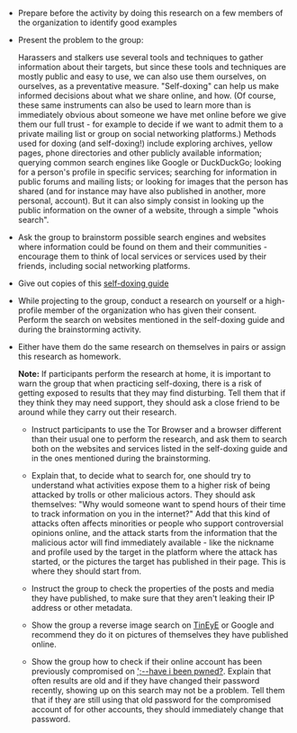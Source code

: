 * Prepare before the activity by doing this research on a few members of the organization to identify good examples
* Present the problem to the group:
 
    Harassers and stalkers use several tools and techniques to gather information about their targets, but since these tools and techniques are mostly public and easy to use, we can also use them ourselves, on ourselves, as a preventative measure. "Self-doxing" can help us make informed decisions about what we share online, and how. (Of course, these same instruments can also be used to learn more than is immediately obvious about someone we have met online before we give them our full trust  - for example to decide if we want to admit them to a private mailing list or group on social networking platforms.)
 Methods used for doxing (and self-doxing!) include exploring archives, yellow pages, phone directories and other publicly available information; querying common search engines like Google or DuckDuckGo; looking for a person's profile in specific services; searching for information in public forums and mailing lists; or looking for images that the person has shared (and for instance may have also published in another, more personal, account). But it can also simply consist in looking up the public information on the owner of a website, through a simple "whois search".

* Ask the group to brainstorm possible search engines and websites where information could be found on them and their communities - encourage them to think of local services or services used by their friends, including social networking platforms.
* Give out copies of this [self-doxing guide](https://guides.accessnow.org/self-doxing/self-doxing.html)
* While projecting to the group, conduct a research on yourself or a high-profile member of the organization who has given their consent. Perform the search on websites mentioned in the self-doxing guide and during the brainstorming activity.
* Either have them do the same research on themselves in pairs or assign this research as homework.

    **Note:** If participants perform the research at home, it is important to warn the group that when practicing self-doxing, there is a risk of getting exposed to results that they may find disturbing. Tell them that if they think they may need support, they should ask a close friend to be around while they carry out their research.

    * Instruct participants to use the Tor Browser and a browser different than their usual one to perform the research, and ask them to search both on the websites and services listed in the self-doxing guide and in the ones mentioned during the brainstorming.

    * Explain that, to decide what to search for, one should try to understand what activities expose them to a higher risk of being attacked by trolls or other malicious actors. They should ask themselves: "Why would someone want to spend hours of their time to track information on you in the internet?" Add that this kind of attacks often affects minorities or people who support controversial opinions online, and the attack starts from the information that the malicious actor will find immediately available - like the nickname and profile used by the target in the platform where the attack has started, or the pictures the target has published in their page. This is where they should start from.

    * Instruct the group to check the properties of the posts and media they have published, to make sure that they aren't leaking their IP address or other metadata.

    * Show the group a reverse image search on [TinEyE](https://tineye.com/) or Google and recommend they do it on pictures of themselves they have published online.

    * Show the group how to check if their online account has been previously compromised on [';--have i been pwned?](https://haveibeenpwned.com/). Explain that often results are old and if they have changed their password recently, showing up on this search may not be a problem. Tell them that if they are still using that old password for the compromised account of for other accounts, they should immediately change that password. 


